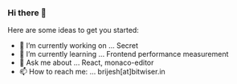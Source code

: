### Hi there 👋

Here are some ideas to get you started:

- 🔭 I’m currently working on ... Secret 
- 🌱 I’m currently learning ... Frontend performance measurement
- 💬 Ask me about ... React, monaco-editor
- 📫 How to reach me: ... brijesh[at]bitwiser.in
